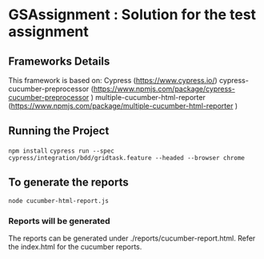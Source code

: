 # GSAssignment : Solution for the test assignment

## Frameworks Details 
This framework is based on:
Cypress (https://www.cypress.io/)
cypress-cucumber-preprocessor (https://www.npmjs.com/package/cypress-cucumber-preprocessor  )
multiple-cucumber-html-reporter (https://www.npmjs.com/package/multiple-cucumber-html-reporter )

## Running the Project

```npm install```
```cypress run --spec cypress/integration/bdd/gridtask.feature --headed --browser chrome```

## To generate the reports

```node cucumber-html-report.js ```

### Reports will be generated 
The reports can be generated under ./reports/cucumber-report.html. Refer the index.html for the cucumber reports.

